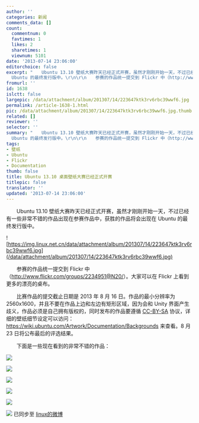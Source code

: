 ```yaml
---
author: ''
categories: 新闻
comments_data: []
count:
  commentnum: 0
  favtimes: 1
  likes: 2
  sharetimes: 1
  viewnum: 5101
date: '2013-07-14 23:06:00'
editorchoice: false
excerpt: "　　Ubuntu 13.10 壁纸大赛昨天已经正式开赛，虽然才刚刚开始一天，不过已经有一些非常不错的作品出现在参赛作品中，获胜的作品将会出现在
  Ubuntu 的最终发行版中。\r\n\r\n　　参赛的作品统一提交到 Flickr 中（http://ww ..."
fromurl: ''
id: 1638
islctt: false
largepic: /data/attachment/album/201307/14/223647ktk3rv6rbc39wwf6.jpg
permalink: /article-1638-1.html
pic: /data/attachment/album/201307/14/223647ktk3rv6rbc39wwf6.jpg.thumb.jpg
related: []
reviewer: ''
selector: ''
summary: "　　Ubuntu 13.10 壁纸大赛昨天已经正式开赛，虽然才刚刚开始一天，不过已经有一些非常不错的作品出现在参赛作品中，获胜的作品将会出现在
  Ubuntu 的最终发行版中。\r\n\r\n　　参赛的作品统一提交到 Flickr 中（http://ww ..."
tags:
- 壁纸
- Ubuntu
- Flickr
- Documentation
thumb: false
title: Ubuntu 13.10 桌面壁纸大赛已经正式开赛
titlepic: false
translator: ''
updated: '2013-07-14 23:06:00'
---
```


　　Ubuntu 13.10 壁纸大赛昨天已经正式开赛，虽然才刚刚开始一天，不过已经有一些非常不错的作品出现在参赛作品中，获胜的作品将会出现在 Ubuntu 的最终发行版中。


![https://img.linux.net.cn/data/attachment/album/201307/14/223647ktk3rv6rbc39wwf6.jpg](/data/attachment/album/201307/14/223647ktk3rv6rbc39wwf6.jpg)


　　参赛的作品统一提交到 Flickr 中（<http://www.flickr.com/groups/2234951@N20/>）。大家可以在 Flickr 上看到更多的漂亮的桌布。


　　比赛作品的提交截止日期是 2013 年 8 月 16 日。作品的最小分辨率为 2560x1600，并且不要在作品上边和左边有矩形区域，因为会和 Unity 界面产生歧义，作品必须是自己拥有版权的，同时发布的作品要遵循 [CC-BY-SA](http://creativecommons.org/licenses/by-sa/2.0/ "More about CC by SA - creative commons") 协议，详细的壁纸细节设定可以访问：<https://wiki.ubuntu.com/Artwork/Documentation/Backgrounds> 来查看。8 月 23 日将公布最后的评选结果。


　　下面是一些现在看到的非常不错的作品：


![](/data/attachment/album/201307/14/223458xmrzxpa6tx6ys4f7.jpg)


![](/data/attachment/album/201307/14/223515dqtlbbfy3dfhb3sa.jpg)


![](/data/attachment/album/201307/14/223532nzfo099j4fef9y98.jpg)


![](/data/attachment/album/201307/14/223547q4ex261edr6d6x7q.jpg)


![](/data/attachment/album/201307/14/223600qrv6enorqye72i69.jpg)


![](https://img.linux.net.cn/xwb/images/bgimg/icon_logo.png) 已同步至 [linux的微博](http://weibo.com/1772191555/A02CP6BnD)